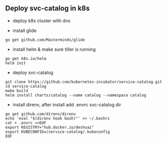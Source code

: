 ## Deploy svc-catalog in k8s

* deploy k8s cluster with dns

* install glide
```
go get github.com/Masterminds/glide
```

* install helm & make sure tiller is running
```
go get k8s.io/helm
helm init
```

* deploy svc-catalog
```
git clone https://github.com/kubernetes-incubator/service-catalog.git
cd service-catalog
make build
helm install charts/catalog --name catalog --namespace catalog
```

* install direnv, after install add .envrc svc-catalog dir
```
go get github.com/direnv/direnv
echo 'eval "$(direnv hook bash)"' >> ~/.bashrc
cat > .envrc <<EOF
export REGISTRY="hub.docker.io/deshuai"
export KUBECONFIG=/service-catalog/.kubeconfig
EOF
```
